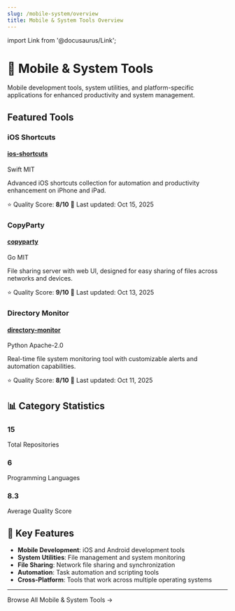 ```yaml
---
slug: /mobile-system/overview
title: Mobile & System Tools Overview
---
```


import Link from '@docusaurus/Link';

# 📱 Mobile & System Tools

Mobile development tools, system utilities, and platform-specific applications for enhanced productivity and system management.

## Featured Tools

### iOS Shortcuts
<div className="card">
  <div className="card__header">
    <h4>
      <a href="https://github.com/Alot1z/ios-shortcuts" target="_blank" rel="noopener noreferrer">
        ios-shortcuts
      </a>
    </h4>
    <span className="badge badge--primary">Swift</span>
    <span className="badge badge--success">MIT</span>
  </div>
  <div className="card__body">
    <p>Advanced iOS shortcuts collection for automation and productivity enhancement on iPhone and iPad.</p>
    <div className="margin-top--sm">
      <span>⭐ Quality Score: <strong>8/10</strong></span>
      <span className="margin-left--md">📅 Last updated: Oct 15, 2025</span>
    </div>
  </div>
</div>

### CopyParty
<div className="card">
  <div className="card__header">
    <h4>
      <a href="https://github.com/Alot1z/copyparty" target="_blank" rel="noopener noreferrer">
        copyparty
      </a>
    </h4>
    <span className="badge badge--primary">Go</span>
    <span className="badge badge--success">MIT</span>
  </div>
  <div className="card__body">
    <p>File sharing server with web UI, designed for easy sharing of files across networks and devices.</p>
    <div className="margin-top--sm">
      <span>⭐ Quality Score: <strong>9/10</strong></span>
      <span className="margin-left--md">📅 Last updated: Oct 13, 2025</span>
    </div>
  </div>
</div>

### Directory Monitor
<div className="card">
  <div className="card__header">
    <h4>
      <a href="https://github.com/Alot1z/directory-monitor" target="_blank" rel="noopener noreferrer">
        directory-monitor
      </a>
    </h4>
    <span className="badge badge--primary">Python</span>
    <span className="badge badge--success">Apache-2.0</span>
  </div>
  <div className="card__body">
    <p>Real-time file system monitoring tool with customizable alerts and automation capabilities.</p>
    <div className="margin-top--sm">
      <span>⭐ Quality Score: <strong>8/10</strong></span>
      <span className="margin-left--md">📅 Last updated: Oct 11, 2025</span>
    </div>
  </div>
</div>

## 📊 Category Statistics

<div className="row">
  <div className="col col--4">
    <div className="card text--center">
      <h3>15</h3>
      <p>Total Repositories</p>
    </div>
  </div>
  <div className="col col--4">
    <div className="card text--center">
      <h3>6</h3>
      <p>Programming Languages</p>
    </div>
  </div>
  <div className="col col--4">
    <div className="card text--center">
      <h3>8.3</h3>
      <p>Average Quality Score</p>
    </div>
  </div>
</div>

## 🔧 Key Features

- **Mobile Development**: iOS and Android development tools
- **System Utilities**: File management and system monitoring
- **File Sharing**: Network file sharing and synchronization
- **Automation**: Task automation and scripting tools
- **Cross-Platform**: Tools that work across multiple operating systems

---

<div className="text--center margin-top--xl">
  <Link to="/repositories" className="button button--primary">
    Browse All Mobile & System Tools →
  </Link>
</div>
